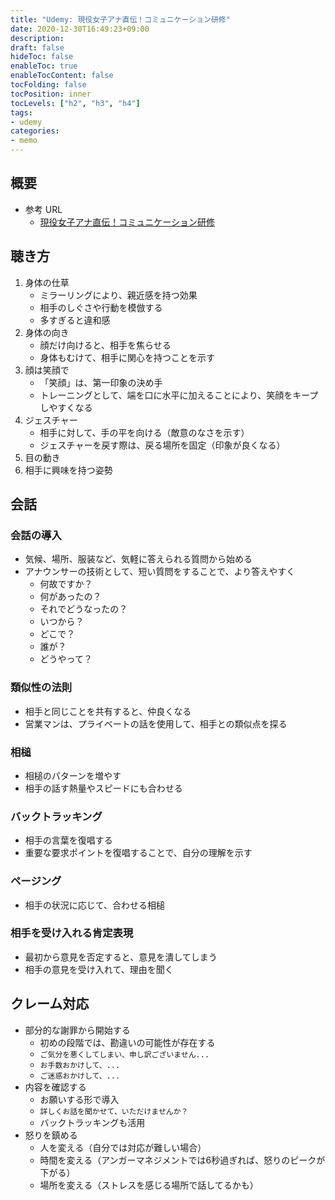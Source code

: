 ```yaml
---
title: "Udemy: 現役女子アナ直伝！コミュニケーション研修"
date: 2020-12-30T16:49:23+09:00
description:
draft: false
hideToc: false
enableToc: true
enableTocContent: false
tocFolding: false
tocPosition: inner
tocLevels: ["h2", "h3", "h4"]
tags:
- udemy
categories:
- memo
---
```


## 概要

- 参考 URL
    - [現役女子アナ直伝！コミュニケーション研修](https://jpufbtest.udemy.com/course/talknavi_listen/learn/lecture/11108848#overview)

## 聴き方

1. 身体の仕草
    - ミラーリングにより、親近感を持つ効果
    - 相手のしぐさや行動を模倣する
    - 多すぎると違和感
2. 身体の向き
    - 顔だけ向けると、相手を焦らせる
    - 身体もむけて、相手に関心を持つことを示す
3. 顔は笑顔で
    - 「笑顔」は、第一印象の決め手
    - トレーニングとして、端を口に水平に加えることにより、笑顔をキープしやすくなる
4. ジェスチャー
    - 相手に対して、手の平を向ける（敵意のなさを示す）
    - ジェスチャーを戻す際は、戻る場所を固定（印象が良くなる）
5. 目の動き
6. 相手に興味を持つ姿勢

## 会話

### 会話の導入

- 気候、場所、服装など、気軽に答えられる質問から始める
- アナウンサーの技術として、短い質問をすることで、より答えやすく
    - 何故ですか？
    - 何があったの？
    - それでどうなったの？
    - いつから？
    - どこで？
    - 誰が？
    - どうやって？

### 類似性の法則

- 相手と同じことを共有すると、仲良くなる
- 営業マンは、プライベートの話を使用して、相手との類似点を探る

### 相槌

- 相槌のパターンを増やす
- 相手の話す熱量やスピードにも合わせる

### バックトラッキング

- 相手の言葉を復唱する
- 重要な要求ポイントを復唱することで、自分の理解を示す

### ページング

- 相手の状況に応じて、合わせる相槌


### 相手を受け入れる肯定表現

- 最初から意見を否定すると、意見を潰してしまう
- 相手の意見を受け入れて、理由を聞く


## クレーム対応

- 部分的な謝罪から開始する
    - 初めの段階では、勘違いの可能性が存在する
    - `ご気分を悪くしてしまい、申し訳ございません...`
    - `お手数おかけして、...`
    - `ご迷惑おかけして、...`
- 内容を確認する
    - お願いする形で導入
    - `詳しくお話を聞かせて、いただけませんか？`
    - バックトラッキングも活用
- 怒りを鎮める
    - 人を変える（自分では対応が難しい場合）
    - 時間を変える（アンガーマネジメントでは6秒過ぎれば、怒りのピークが下がる）
    - 場所を変える（ストレスを感じる場所で話してるかも）
